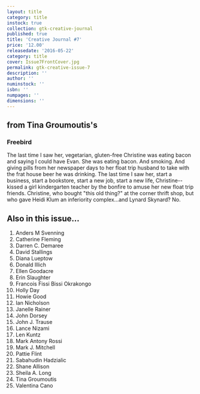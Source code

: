 ```yaml
---
layout: title
category: title
instock: true
collection: gtk-creative-journal
published: true
title: 'Creative Journal #7'
price: '12.00'
releasedate: '2016-05-22'
category: title
cover: Issue7FrontCover.jpg
permalink: gtk-creative-issue-7
description: ''
author: ''
numinstock: ''
isbn: ''
numpages: ''
dimensions: ''
---
```

## from Tina Groumoutis's
### Freebird

The last time I saw her, vegetarian, gluten-free Christine was eating bacon and saying I could have Evan. She was eating bacon. And smoking. And giving pills from her newspaper days to her float trip husband to take with the frat house beer he was drinking. The last time I saw her, start a business, start a bookstore, start a new job, start a new life, Christine--kissed a girl kindergarten teacher by the bonfire to amuse her new float trip friends. Christine, who bought "this old thing?" at the corner thrift shop, but who gave Heidi Klum an inferiority complex...and Lynard Skynard? No.

## Also in this issue...

1. Anders M Svenning
2. Catherine Fleming
3. Darren C. Demaree
4. David Stallings
5. Diana Lueptow
6. Donald Illich
7. Ellen Goodacre
8. Erin Slaughter
9. Francois Fissi Bissi Okrakongo
10. Holly Day
11. Howie Good
12. Ian Nicholson
13. Janelle Rainer
14. John Dorsey
15. John J. Trause
16. Lance Nizami
17. Len Kuntz
18. Mark Antony Rossi
19. Mark J. Mitchell
20. Pattie Flint
21. Sabahudin Hadzialic
22. Shane Allison
23. Sheila A. Long
24. Tina Groumoutis
25. Valentina Cano



